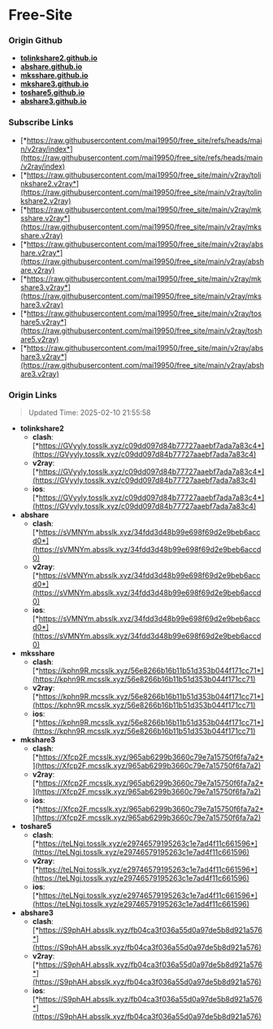 # Free-Site

### Origin Github

- [**tolinkshare2.github.io**](https://github.com/tolinkshare2/tolinkshare2.github.io)
- [**abshare.github.io**](https://github.com/abshare/abshare.github.io)
- [**mksshare.github.io**](https://github.com/mksshare/mksshare.github.io)
- [**mkshare3.github.io**](https://github.com/mkshare3/mkshare3.github.io)
- [**toshare5.github.io**](https://github.com/toshare5/toshare5.github.io)
- [**abshare3.github.io**](https://github.com/abshare3/abshare3.github.io)

### Subscribe Links

- [*https://raw.githubusercontent.com/mai19950/free_site/refs/heads/main/v2ray/index*](https://raw.githubusercontent.com/mai19950/free_site/refs/heads/main/v2ray/index)
- [*https://raw.githubusercontent.com/mai19950/free_site/main/v2ray/tolinkshare2.v2ray*](https://raw.githubusercontent.com/mai19950/free_site/main/v2ray/tolinkshare2.v2ray)
- [*https://raw.githubusercontent.com/mai19950/free_site/main/v2ray/mksshare.v2ray*](https://raw.githubusercontent.com/mai19950/free_site/main/v2ray/mksshare.v2ray)
- [*https://raw.githubusercontent.com/mai19950/free_site/main/v2ray/abshare.v2ray*](https://raw.githubusercontent.com/mai19950/free_site/main/v2ray/abshare.v2ray)
- [*https://raw.githubusercontent.com/mai19950/free_site/main/v2ray/mkshare3.v2ray*](https://raw.githubusercontent.com/mai19950/free_site/main/v2ray/mkshare3.v2ray)
- [*https://raw.githubusercontent.com/mai19950/free_site/main/v2ray/toshare5.v2ray*](https://raw.githubusercontent.com/mai19950/free_site/main/v2ray/toshare5.v2ray)
- [*https://raw.githubusercontent.com/mai19950/free_site/main/v2ray/abshare3.v2ray*](https://raw.githubusercontent.com/mai19950/free_site/main/v2ray/abshare3.v2ray)

### Origin Links

> Updated Time: 2025-02-10 21:55:58

- **tolinkshare2**
  - **clash**: [*https://GVyyly.tosslk.xyz/c09dd097d84b77727aaebf7ada7a83c4*](https://GVyyly.tosslk.xyz/c09dd097d84b77727aaebf7ada7a83c4)
  - **v2ray**: [*https://GVyyly.tosslk.xyz/c09dd097d84b77727aaebf7ada7a83c4*](https://GVyyly.tosslk.xyz/c09dd097d84b77727aaebf7ada7a83c4)
  - **ios**: [*https://GVyyly.tosslk.xyz/c09dd097d84b77727aaebf7ada7a83c4*](https://GVyyly.tosslk.xyz/c09dd097d84b77727aaebf7ada7a83c4)
- **abshare**
  - **clash**: [*https://sVMNYm.absslk.xyz/34fdd3d48b99e698f69d2e9beb6accd0*](https://sVMNYm.absslk.xyz/34fdd3d48b99e698f69d2e9beb6accd0)
  - **v2ray**: [*https://sVMNYm.absslk.xyz/34fdd3d48b99e698f69d2e9beb6accd0*](https://sVMNYm.absslk.xyz/34fdd3d48b99e698f69d2e9beb6accd0)
  - **ios**: [*https://sVMNYm.absslk.xyz/34fdd3d48b99e698f69d2e9beb6accd0*](https://sVMNYm.absslk.xyz/34fdd3d48b99e698f69d2e9beb6accd0)
- **mksshare**
  - **clash**: [*https://kphn9R.mcsslk.xyz/56e8266b16b11b51d353b044f171cc71*](https://kphn9R.mcsslk.xyz/56e8266b16b11b51d353b044f171cc71)
  - **v2ray**: [*https://kphn9R.mcsslk.xyz/56e8266b16b11b51d353b044f171cc71*](https://kphn9R.mcsslk.xyz/56e8266b16b11b51d353b044f171cc71)
  - **ios**: [*https://kphn9R.mcsslk.xyz/56e8266b16b11b51d353b044f171cc71*](https://kphn9R.mcsslk.xyz/56e8266b16b11b51d353b044f171cc71)
- **mkshare3**
  - **clash**: [*https://Xfcp2F.mcsslk.xyz/965ab6299b3660c79e7a15750f6fa7a2*](https://Xfcp2F.mcsslk.xyz/965ab6299b3660c79e7a15750f6fa7a2)
  - **v2ray**: [*https://Xfcp2F.mcsslk.xyz/965ab6299b3660c79e7a15750f6fa7a2*](https://Xfcp2F.mcsslk.xyz/965ab6299b3660c79e7a15750f6fa7a2)
  - **ios**: [*https://Xfcp2F.mcsslk.xyz/965ab6299b3660c79e7a15750f6fa7a2*](https://Xfcp2F.mcsslk.xyz/965ab6299b3660c79e7a15750f6fa7a2)
- **toshare5**
  - **clash**: [*https://teLNgj.tosslk.xyz/e29746579195263c1e7ad4f11c661596*](https://teLNgj.tosslk.xyz/e29746579195263c1e7ad4f11c661596)
  - **v2ray**: [*https://teLNgj.tosslk.xyz/e29746579195263c1e7ad4f11c661596*](https://teLNgj.tosslk.xyz/e29746579195263c1e7ad4f11c661596)
  - **ios**: [*https://teLNgj.tosslk.xyz/e29746579195263c1e7ad4f11c661596*](https://teLNgj.tosslk.xyz/e29746579195263c1e7ad4f11c661596)
- **abshare3**
  - **clash**: [*https://S9phAH.absslk.xyz/fb04ca3f036a55d0a97de5b8d921a576*](https://S9phAH.absslk.xyz/fb04ca3f036a55d0a97de5b8d921a576)
  - **v2ray**: [*https://S9phAH.absslk.xyz/fb04ca3f036a55d0a97de5b8d921a576*](https://S9phAH.absslk.xyz/fb04ca3f036a55d0a97de5b8d921a576)
  - **ios**: [*https://S9phAH.absslk.xyz/fb04ca3f036a55d0a97de5b8d921a576*](https://S9phAH.absslk.xyz/fb04ca3f036a55d0a97de5b8d921a576)
